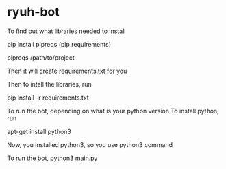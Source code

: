# ryuh-bot

To find out what libraries needed to install

pip install pipreqs (pip requirements)

pipreqs /path/to/project

Then it will create requirements.txt for you

Then to intall the libraries, run

pip install -r requirements.txt


To run the bot, 
depending on what is your python version
To install python, run

apt-get install python3

Now, you installed python3, so you use python3 command

To run the bot,
python3 main.py